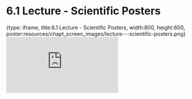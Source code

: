 # 6.1 Lecture - Scientific Posters
 
{type: iframe, title:6.1 Lecture - Scientific Posters, width:800, height:600, poster:resources/chapt_screen_images/lecture---scientific-posters.png}
![](https://sayumiyork.github.io/c-moor-ottr-generic/lecture---scientific-posters.html)
 

 
